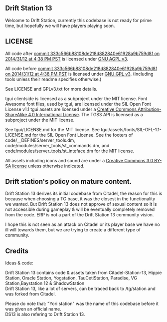 
## Drift Station 13 <BR>

Welcome to Drift Station, currently this codebase is not ready for prime time, but hopefully we will have players playing soon.

## LICENSE

All code after [commit 333c566b88108de218d882840e61928a9b759d8f on 2014/31/12 at 4:38 PM PST](https://github.com/tgstation/tgstation/commit/333c566b88108de218d882840e61928a9b759d8f) is licensed under [GNU AGPL v3](http://www.gnu.org/licenses/agpl-3.0.html).

All code before [commit 333c566b88108de218d882840e61928a9b759d8f on 2014/31/12 at 4:38 PM PST](https://github.com/tgstation/tgstation/commit/333c566b88108de218d882840e61928a9b759d8f) is licensed under [GNU GPL v3](https://www.gnu.org/licenses/gpl-3.0.html).
(Including tools unless their readme specifies otherwise.)

See LICENSE and GPLv3.txt for more details.

tgui clientside is licensed as a subproject under the MIT license.
Font Awesome font files, used by tgui, are licensed under the SIL Open Font License v1.1
tgui assets are licensed under a [Creative Commons Attribution-ShareAlike 4.0 International License](http://creativecommons.org/licenses/by-sa/4.0/).
The TGS3 API is licensed as a subproject under the MIT license.

See tgui/LICENSE.md for the MIT license.
See tgui/assets/fonts/SIL-OFL-1.1-LICENSE.md for the SIL Open Font License.
See the footers of code/\_\_DEFINES/server\_tools.dm, code/modules/server\_tools/st\_commands.dm, and code/modules/server\_tools/st\_inteface.dm for the MIT license.

All assets including icons and sound are under a [Creative Commons 3.0 BY-SA license](http://creativecommons.org/licenses/by-sa/3.0/) unless otherwise indicated.

## Drift station's policy on mature content.
Drift Station 13 derives its initial codebase from Citadel, the reason for this is because when choosing a TG base, it was the closest in the functionality we wanted. But Drift Station 13 does not approve of sexual content so it is not accessible during gameplay & will be eventually completely removed from the code. ERP is not a part of the Drift Station 13 community vision.

I hope this is not seen as an attack on Citadel or its player base we have no ill will towards them, but we are trying to create a different type of community.
## Credits
Ideas & code:<br>

Drift Station 13 contains code & assets taken from Citadel-Station-13, Hippie Station, Oracle Station, Yogstation, TauCetiStation, Paradise, VG Station,Baystation 12 & ShadowStation<BR>
Drift Station 13, like a lot of servers, can be traced back to /tg/station and was forked from Citadel.

Please do note that: "Yori station" was the name of this codebase before it was given an official name.<br>
DS13 is also refering to Drift Station 13.
